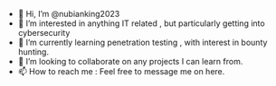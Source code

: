 - 👋 Hi, I’m @nubianking2023
- 👀 I’m interested in anything IT related , but particularly getting into cybersecurity
- 🌱 I’m currently learning penetration testing , with interest in bounty hunting.
- 💞️ I’m looking to collaborate on any projects I can learn from.
- 📫 How to reach me : Feel free to message me on here.

<!---
nubianking2023/nubianking2023 is a ✨ special ✨ repository because its `README.md` (this file) appears on your GitHub profile.
You can click the Preview link to take a look at your changes.
--->
